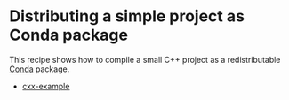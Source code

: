 # Distributing a simple project as Conda package

This recipe shows how to compile a small C++ project as a redistributable [Conda](https://conda.io) package.


- [cxx-example](cxx-example/)
